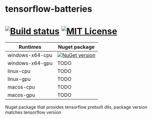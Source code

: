 # tensorflow-batteries

[![Build status](https://ci.appveyor.com/api/projects/status/github/hanabi1224/tensorflow-batteries?branch=master&svg=true)](https://ci.appveyor.com/project/hanabi1224/tensorflow-batteries)
[![MIT License](https://img.shields.io/github/license/hanabi1224/tensorflow-batteries.svg)](https://github.com/hanabi1224/tensorflow-batteries/blob/master/LICENSE)
========

| Runtimes         | Nuget package |
| ---------------  | ------------- |
| windows-x64-cpu  | [![NuGet version](https://badge.fury.io/nu/tensorflow-batteries-windows-x64-cpu.svg)](https://badge.fury.io/nu/tensorflow-batteries-windows-x64-cpu)  |
| windows-x64-gpu  | TODO  |
| linux-cpu        | TODO  |
| linux-gpu        | TODO  |
| macos-cpu        | TODO  |
| macos-gpu        | TODO  |

Nuget package that provides tensorflow prebuilt dlls, package version matches tensorflow version
